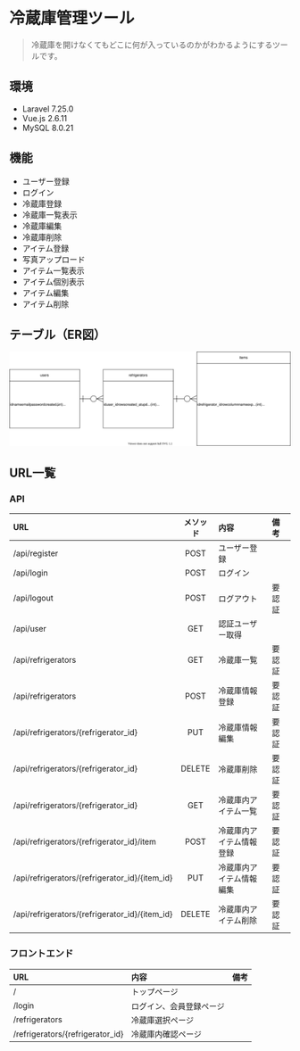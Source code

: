 # 冷蔵庫管理ツール

> 冷蔵庫を開けなくてもどこに何が入っているのかがわかるようにするツールです。

## 環境
- Laravel 7.25.0
- Vue.js 2.6.11
- MySQL 8.0.21

## 機能
- ユーザー登録
- ログイン
- 冷蔵庫登録
- 冷蔵庫一覧表示
- 冷蔵庫編集
- 冷蔵庫削除
- アイテム登録
- 写真アップロード
- アイテム一覧表示
- アイテム個別表示
- アイテム編集
- アイテム削除

## テーブル（ER図）

<p align="center">
  <img src="./entity-relationship-diagram.drawio.svg" alt="Entity Relationship Diagram" />
</p>

## URL一覧
### API
|URL|メソッド|内容|備考|
|:--|:-:|:--|:--|
|/api/register|POST|ユーザー登録||
|/api/login|POST|ログイン||
|/api/logout|POST|ログアウト|要認証|
|/api/user|GET|認証ユーザー取得||
|/api/refrigerators|GET|冷蔵庫一覧|要認証|
|/api/refrigerators|POST|冷蔵庫情報登録|要認証|
|/api/refrigerators/{refrigerator_id}|PUT|冷蔵庫情報編集|要認証|
|/api/refrigerators/{refrigerator_id}|DELETE|冷蔵庫削除|要認証|
|/api/refrigerators/{refrigerator_id}|GET|冷蔵庫内アイテム一覧|要認証|
|/api/refrigerators/{refrigerator_id}/item|POST|冷蔵庫内アイテム情報登録|要認証|
|/api/refrigerators/{refrigerator_id}/{item_id}|PUT|冷蔵庫内アイテム情報編集|要認証|
|/api/refrigerators/{refrigerator_id}/{item_id}|DELETE|冷蔵庫内アイテム削除|要認証|

### フロントエンド
|URL|内容|備考|
|:--|:--|:--|
|/|トップページ||
|/login|ログイン、会員登録ページ||
|/refrigerators|冷蔵庫選択ページ||
|/refrigerators/{refrigerator_id}|冷蔵庫内確認ページ||